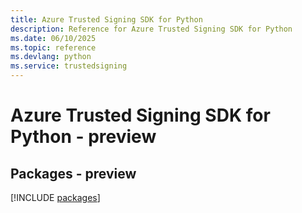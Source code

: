 ```yaml
---
title: Azure Trusted Signing SDK for Python
description: Reference for Azure Trusted Signing SDK for Python
ms.date: 06/10/2025
ms.topic: reference
ms.devlang: python
ms.service: trustedsigning
---
```

# Azure Trusted Signing SDK for Python - preview
## Packages - preview
[!INCLUDE [packages](trusted-signing-index.md)]